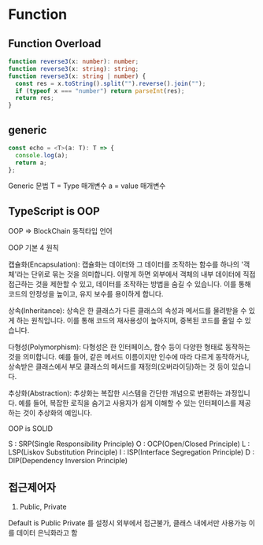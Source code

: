 # Function

## Function Overload

```ts
function reverse3(x: number): number;
function reverse3(x: string): string;
function reverse3(x: string | number) {
  const res = x.toString().split("").reverse().join("");
  if (typeof x === "number") return parseInt(res);
  return res;
}
```

## generic

```ts
const echo = <T>(a: T): T => {
  console.log(a);
  return a;
};
```

Generic 문법
T = Type 매개변수
a = value 매개변수

## TypeScript is OOP

OOP => BlockChain
동적타입 언어

OOP 기본 4 원칙

캡슐화(Encapsulation): 캡슐화는 데이터와 그 데이터를 조작하는 함수를 하나의 '객체'라는 단위로 묶는 것을 의미합니다. 이렇게 하면 외부에서 객체의 내부 데이터에 직접 접근하는 것을 제한할 수 있고, 데이터를 조작하는 방법을 숨길 수 있습니다. 이를 통해 코드의 안정성을 높이고, 유지 보수를 용이하게 합니다.

상속(Inheritance): 상속은 한 클래스가 다른 클래스의 속성과 메서드를 물려받을 수 있게 하는 원칙입니다. 이를 통해 코드의 재사용성이 높아지며, 중복된 코드를 줄일 수 있습니다.

다형성(Polymorphism): 다형성은 한 인터페이스, 함수 등이 다양한 형태로 동작하는 것을 의미합니다. 예를 들어, 같은 메서드 이름이지만 인수에 따라 다르게 동작하거나, 상속받은 클래스에서 부모 클래스의 메서드를 재정의(오버라이딩)하는 것 등이 있습니다.

추상화(Abstraction): 추상화는 복잡한 시스템을 간단한 개념으로 변환하는 과정입니다. 예를 들어, 복잡한 로직을 숨기고 사용자가 쉽게 이해할 수 있는 인터페이스를 제공하는 것이 추상화의 예입니다.

OOP is SOLID

S : SRP(Single Responsibility Principle)
O : OCP(Open/Closed Principle)
L : LSP(Liskov Substitution Principle)
I : ISP(Interface Segregation Principle)
D : DIP(Dependency Inversion Principle)

## 접근제어자

1. Public, Private

Default is Public
Private 를 설정시 외부에서 접근불가, 클래스 내에서만 사용가능
이를 데이터 은닉화라고 함

